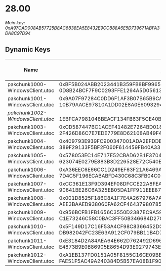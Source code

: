 # 28.00

###### *Main key: 0xA97CAD008AB57725B8AC6838EA5E8432E9CC888A6E5D739671ABFA3DA8C97D94*

## Dynamic Keys

| Name                              | Key</br>GUID                                                                                            | High Res Textures |
|-----------------------------------|---------------------------------------------------------------------------------------------------------|-------------------|
| pakchunk1000-WindowsClient.utoc   | 0xBF5B024ABB2023441B359FB8BF99659705B59FB33D75A817E06B3163BFE847FE</br>0D8B24BCF7F9C0293FFE1264A5D05613 | ✔️                |
| pakchunk1001-WindowsClient.utoc   | 0x9A07F97284C0DD6F1AF3B07B65B9CAF1D31C4704E80410E3387E2A66858BC3DB</br>10B79AACE97810A1DD02E8A0E6093294 | ❌                 |
| *pakchunk1002-WindowsClient.utoc* | </br>1EBFCA7981048BEACF134FB63F5CE40B                                                                   | ❌                 |
| pakchunk1003-WindowsClient.utoc   | 0xCD587447BC1ACEF41482E7264BD01860D9CDDA0FA8158BFC64C9610F75A71F45</br>2F426D86C7E7EDE779E8D62108AB49F4 | ❌                 |
| pakchunk1004-WindowsClient.utoc   | 0x409793E939FC900347001ADA2EFDDB4F853EE0353D6B1C7C9FB0231BDED6BDB1</br>389F29133F5BF2F060F614459FB40A33 | ❌                 |
| pakchunk1005-WindowsClient.utoc   | 0x578053EC14E717E52CBAD62B1F3704DA4E3D2BA9CD0125AD17B1CB600F9DA328</br>623074E0279E883B3D226528E72C540E | ✔️                |
| pakchunk1006-WindowsClient.utoc   | 0xA36EEC6E66CC1D249EF63F21A6469A39BA583A7215919C6D6A8E880D45016B9B</br>7D4C5F196ECABABFD430C68C3FB04C0E | ✔️                |
| pakchunk1007-WindowsClient.utoc   | 0xCC361E13F9D394EF08DFCCE22A8FEAFECB2FDF0D9F1E45A70CD9FA9B0D1910D3</br>90641BE26C6A325EB05DA1FF911EEE87 | ❌                 |
| pakchunk1008-WindowsClient.utoc   | 0x001D8525F186C8A1F7E4A267976A7AB7FF39B1960EE604A06D2FA2941036997E</br>AEE3BAAED938060FA62CF46437980785 | ❌                 |
| pakchunk1009-WindowsClient.utoc   | 0x956BCFB1FB1656C3550D2387EC9A5950B120A10F892AB58FB92A88C3DE369A6A</br>C1E73246C58C0BAC3FF50B346684D278 | ❌                 |
| pakchunk1010-WindowsClient.utoc   | 0x5F149D17C16F53A4CF98C8366452DCC4F5C5CA89B7B3921C0E9485CFCADC75F4</br>DB982042FC23E63A912CF079BB11B4D7 | ❌                 |
| pakchunk1011-WindowsClient.utoc   | 0xE3184D2A84AEA64E662D762492D696616337348975B358927667D5230CBD31ED</br>E4873B9E0B86905E8654D93E9279743E | ✔️                |
| pakchunk1012-WindowsClient.utoc   | 0xA1EB137FD0151A05F8155C16CE09BEFA74043B4680472B94E6B65AD5FEA1A05B</br>FAE51F5AC49A240384D5B57EA08B1F90 | ✔️                |
